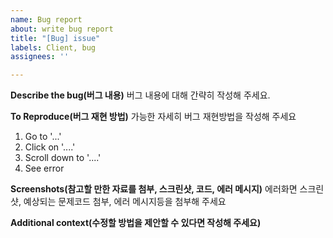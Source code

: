 ```yaml
---
name: Bug report
about: write bug report
title: "[Bug] issue"
labels: Client, bug
assignees: ''

---
```


**Describe the bug(버그 내용)**
버그 내용에 대해 간략히 작성해 주세요.

**To Reproduce(버그 재현 방법)**
가능한 자세히 버그 재현방법을 작성해 주세요
1. Go to '...'
2. Click on '....'
3. Scroll down to '....'
4. See error

**Screenshots(참고할 만한 자료를 첨부, 스크린샷, 코드, 에러 메시지)**
에러화면 스크린샷,  예상되는 문제코드 첨부, 에러 메시지등을 첨부해 주세요

**Additional context(수정할 방법을 제안할 수 있다면 작성해 주세요)**
